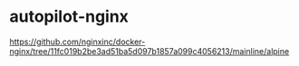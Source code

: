 # autopilot-nginx

https://github.com/nginxinc/docker-nginx/tree/11fc019b2be3ad51ba5d097b1857a099c4056213/mainline/alpine

